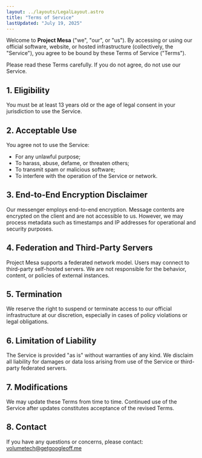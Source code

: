 ```yaml
---
layout: ../layouts/LegalLayout.astro
title: "Terms of Service"
lastUpdated: "July 19, 2025"
---
```


Welcome to **Project Mesa** ("we", "our", or "us"). By accessing or using our official software, website, or hosted infrastructure (collectively, the "Service"), you agree to be bound by these Terms of Service ("Terms").

Please read these Terms carefully. If you do not agree, do not use our Service.

## 1. Eligibility
You must be at least 13 years old or the age of legal consent in your jurisdiction to use the Service.

## 2. Acceptable Use
You agree not to use the Service:
- For any unlawful purpose;
- To harass, abuse, defame, or threaten others;
- To transmit spam or malicious software;
- To interfere with the operation of the Service or network.

## 3. End-to-End Encryption Disclaimer
Our messenger employs end-to-end encryption. Message contents are encrypted on the client and are not accessible to us. However, we may process metadata such as timestamps and IP addresses for operational and security purposes.

## 4. Federation and Third-Party Servers
Project Mesa supports a federated network model. Users may connect to third-party self-hosted servers. We are not responsible for the behavior, content, or policies of external instances.

## 5. Termination
We reserve the right to suspend or terminate access to our official infrastructure at our discretion, especially in cases of policy violations or legal obligations.

## 6. Limitation of Liability
The Service is provided "as is" without warranties of any kind. We disclaim all liability for damages or data loss arising from use of the Service or third-party federated servers.

## 7. Modifications
We may update these Terms from time to time. Continued use of the Service after updates constitutes acceptance of the revised Terms.

## 8. Contact
If you have any questions or concerns, please contact: [volumetech@getgoogleoff.me](mailto:volumetech@getgoogleoff.me)